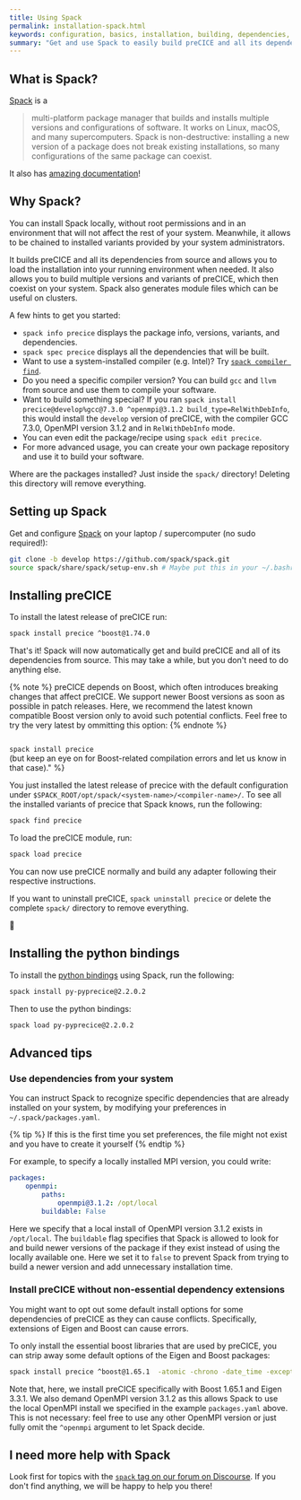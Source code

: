 ```yaml
---
title: Using Spack
permalink: installation-spack.html
keywords: configuration, basics, installation, building, dependencies, spack
summary: "Get and use Spack to easily build preCICE and all its dependencies from source on your Linux/macOS laptop or local supercomputer, without any root access."
---
```


## What is Spack?

[Spack](https://spack.io/) is a
> multi-platform package manager that builds and installs multiple versions and configurations of software. It works on Linux, macOS, and many supercomputers.
> Spack is non-destructive: installing a new version of a package does not break existing installations, so many configurations of the same package can coexist.

It also has [amazing documentation](https://spack.readthedocs.io/en/latest/)!

## Why Spack?

You can install Spack locally, without root permissions and in an environment that will not affect the rest of your system.
Meanwhile, it allows to be chained to installed variants provided by your system administrators.

It builds preCICE and all its dependencies from source and allows you to load the installation into your running environment when needed.
It also allows you to build multiple versions and variants of preCICE, which then coexist on your system.
Spack also generates module files which can be useful on clusters.

A few hints to get you started:

* `spack info precice` displays the package info, versions, variants, and dependencies.
* `spack spec precice` displays all the dependencies that will be built.
* Want to use a system-installed compiler (e.g. Intel)? Try [`spack compiler find`](https://spack.readthedocs.io/en/latest/getting_started.html#spack-compiler-find).
* Do you need a specific compiler version? You can build `gcc` and `llvm` from source and use them to compile your software.
* Want to build something special? If you ran `spack install precice@develop%gcc@7.3.0 ^openmpi@3.1.2 build_type=RelWithDebInfo`, this would install the `develop` version of preCICE, with the compiler GCC 7.3.0, OpenMPI version 3.1.2 and in `RelWithDebInfo` mode.
* You can even edit the package/recipe using `spack edit precice`.
* For more advanced usage, you can create your own package repository and use it to build your software.

Where are the packages installed?
Just inside the `spack/` directory!
Deleting this directory will remove everything.

## Setting up Spack

Get and configure [Spack](https://spack.io/) on your laptop / supercomputer (no sudo required!):

```bash
git clone -b develop https://github.com/spack/spack.git
source spack/share/spack/setup-env.sh # Maybe put this in your ~/.bashrc
```

## Installing preCICE

To install the latest release of preCICE run:

```bash
spack install precice ^boost@1.74.0
```

That's it! Spack will now automatically get and build preCICE and all of its dependencies from source. This may take a while, but you don't need to do anything else.

{% note %}
preCICE depends on Boost, which often introduces breaking changes that affect preCICE. We support newer Boost versions as soon as possible in patch releases. Here, we recommend the latest known compatible Boost version only to avoid such potential conflicts. Feel free to try the very latest by ommitting this option:
{% endnote %}

<code>
spack install precice
</code>
(but keep an eye on for Boost-related compilation errors and
let us know in that case)." %}

You just installed the latest release of precice with the default configuration under `$SPACK_ROOT/opt/spack/<system-name>/<compiler-name>/`.
To see all the installed variants of precice that Spack knows, run the following:

```bash
spack find precice
```

To load the preCICE module, run:

```bash
spack load precice
```

You can now use preCICE normally and build any adapter following their respective instructions.

If you want to uninstall preCICE, `spack uninstall precice` or delete the complete `spack/` directory to remove everything.

🎉

## Installing the python bindings

To install the [python bindings](installation-bindings-python.html) using Spack, run the following:

```bash
spack install py-pyprecice@2.2.0.2
```

Then to use the python bindings:

```bash
spack load py-pyprecice@2.2.0.2
```

## Advanced tips

### Use dependencies from your system

You can instruct Spack to recognize specific dependencies that are already installed on your system, by modifying your preferences in `~/.spack/packages.yaml`.

{% tip %}
If this is the first time you set preferences, the file might not exist and you have to create it yourself
{% endtip %}

For example, to specify a locally installed MPI version, you could write:

```yaml
packages:
    openmpi:
        paths:
            openmpi@3.1.2: /opt/local
        buildable: False
```

Here we specify that a local install of OpenMPI version 3.1.2 exists in `/opt/local`. The `buildable` flag specifies that Spack is allowed to look for and build newer versions of the package if they exist instead of using the locally available one. Here we set it to `false` to prevent Spack from trying to build a newer version and add unnecessary installation time.

### Install preCICE without non-essential dependency extensions

You might want to opt out some default install options for some dependencies of preCICE as they can cause conflicts. Specifically, extensions of Eigen and Boost can cause errors.

To only install the essential boost libraries that are used by preCICE, you can strip away some default options of the Eigen and Boost packages:

```bash
spack install precice ^boost@1.65.1  -atomic -chrono -date_time -exception -graph -iostreams -locale -math -random -regex -serialization -signals -timer -wave ^eigen@3.3.1 -fftw -metis -mpfr -scotch -suitesparse ^openmpi@3.1.2
```

Note that, here, we install preCICE specifically with Boost 1.65.1 and Eigen 3.3.1. We also demand OpenMPI version 3.1.2 as this allows Spack to use the local OpenMPI install we specified in the example `packages.yaml` above. This is not necessary: feel free to use any other OpenMPI version or just fully omit the `^openmpi` argument to let Spack decide.

## I need more help with Spack

Look first for topics with the [`spack` tag on our forum on Discourse](https://precice.discourse.group/tag/spack). If you don't find anything, we will be happy to help you there!
